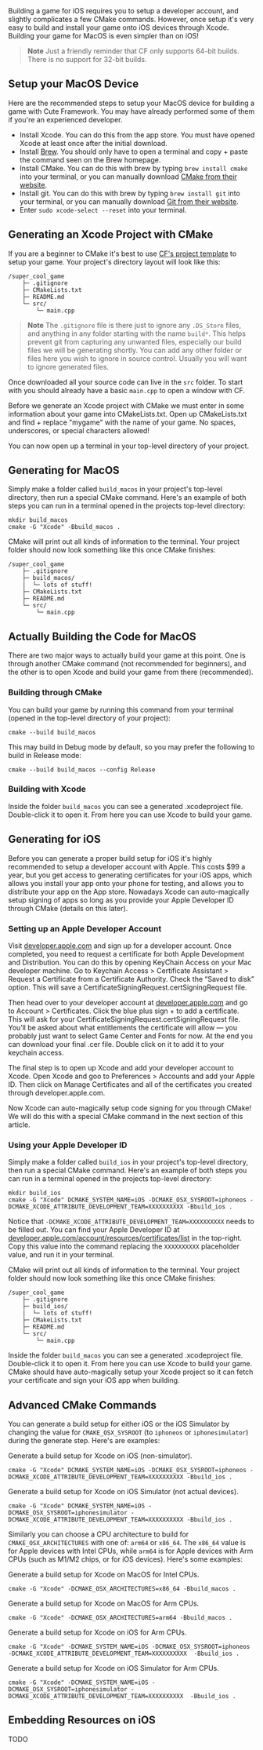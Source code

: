 [](../header.md ':include')

<br>

Building a game for iOS requires you to setup a developer account, and slightly complicates a few CMake commands. However, once setup it's very easy to build and install your game onto iOS devices through Xcode. Building your game for MacOS is even simpler than on iOS!

> **Note** Just a friendly reminder that CF only supports 64-bit builds. There is no support for 32-bit builds.

## Setup your MacOS Device

Here are the recommended steps to setup your MacOS device for building a game with Cute Framework. You may have already performed some of them if you're an experienced developer.

- Install Xcode. You can do this from the app store. You must have opened Xcode at least once after the initial download.
- Install [Brew](https://brew.sh/). You should only have to open a terminal and copy + paste the command seen on the Brew homepage.
- Install CMake. You can do this with brew by typing `brew install cmake` into your terminal, or you can manually download [CMake from their website](https://cmake.org/download/).
- Install git. You can do this with brew by typing `brew install git` into your terminal, or you can manually download [Git from their website](https://git-scm.com/downloads).
- Enter `sudo xcode-select --reset` into your terminal.

## Generating an Xcode Project with CMake

If you are a beginner to CMake it's best to use [CF's project template](https://github.com/RandyGaul/cute_framework_project_template) to setup your game. Your project's directory layout will look like this:

```
/super_cool_game
    ├─ .gitignore
    ├─ CMakeLists.txt
    ├─ README.md
    └─ src/
        └─ main.cpp
```

> **Note** The `.gitignore` file is there just to ignore any `.DS_Store` files, and anything in any folder starting with the name `build*`. This helps prevent git from capturing any unwanted files, especially our build files we will be generating shortly. You can add any other folder or files here you wish to ignore in source control. Usually you will want to ignore generated files.

Once downloaded all your source code can live in the `src` folder. To start with you should already have a basic `main.cpp` to open a window with CF.

Before we generate an Xcode project with CMake we must enter in some information about your game into CMakeLists.txt. Open up CMakeLists.txt and find + replace "mygame" with the name of your game. No spaces, underscores, or special characters allowed!

You can now open up a terminal in your top-level directory of your project.

## Generating for MacOS

Simply make a folder called `build_macos` in your project's top-level directory, then run a special CMake command. Here's an example of both steps you can run in a terminal opened in the projects top-level directory:

```
mkdir build_macos
cmake -G "Xcode" -Bbuild_macos .
```

CMake will print out all kinds of information to the terminal. Your project folder should now look something like this once CMake finishes:

```
/super_cool_game
    ├─ .gitignore
    ├─ build_macos/
    |  └─ lots of stuff!
    ├─ CMakeLists.txt
    ├─ README.md
    └─ src/
        └─ main.cpp
```

## Actually Building the Code for MacOS

There are two major ways to actually build your game at this point. One is through another CMake command (not recommended for beginners), and the other is to open Xcode and build your game from there (recommended).

### Building through CMake

You can build your game by running this command from your terminal (opened in the top-level directory of your project):

```
cmake --build build_macos
```

This may build in Debug mode by default, so you may prefer the following to build in Release mode:

```
cmake --build build_macos --config Release
```

### Building with Xcode

Inside the folder `build_macos` you can see a generated .xcodeproject file. Double-click it to open it. From here you can use Xcode to build your game.

## Generating for iOS

Before you can generate a proper build setup for iOS it's highly recommended to setup a developer account with Apple. This costs $99 a year, but you get access to generating certificates for your iOS apps, which allows you install your app onto your phone for testing, and allows you to distribute your app on the App store. Nowadays Xcode can auto-magically setup signing of apps so long as you provide your Apple Developer ID through CMake (details on this later).

### Setting up an Apple Developer Account

Visit [developer.apple.com](https://developer.apple.com/) and sign up for a developer account. Once completed, you need to request a certificate for both Apple Development and Distribution. You can do this by opening KeyChain Access on your Mac developer machine. Go to Keychain Access > Certificate Assistant > Request a Certificate from a Certificate Authority. Check the “Saved to disk” option. This will save a CertificateSigningRequest.certSigningRequest file.

Then head over to your developer account at [developer.apple.com](https://developer.apple.com/) and go to Account > Certificates. Click the blue plus sign + to add a certificate. This will ask for your CertificateSigningRequest.certSigningRequest file. You’ll be asked about what entitlements the certificate will allow — you probably just want to select Game Center and Fonts for now. At the end you can download your final .cer file. Double click on it to add it to your keychain access.

The final step is to open up Xcode and add your developer account to Xcode. Open Xcode and goo to Preferences > Accounts and add your Apple ID. Then click on Manage Certificates and all of the certificates you created through developer.apple.com.

Now Xcode can auto-magically setup code signing for you through CMake! We will do this with a special CMake command in the next section of this article.

### Using your Apple Developer ID

Simply make a folder called `build_ios` in your project's top-level directory, then run a special CMake command. Here's an example of both steps you can run in a terminal opened in the projects top-level directory:

```
mkdir build_ios
cmake -G "Xcode" DCMAKE_SYSTEM_NAME=iOS -DCMAKE_OSX_SYSROOT=iphoneos -DCMAKE_XCODE_ATTRIBUTE_DEVELOPMENT_TEAM=XXXXXXXXXX -Bbuild_ios .
```

Notice that `-DCMAKE_XCODE_ATTRIBUTE_DEVELOPMENT_TEAM=XXXXXXXXXX` needs to be filled out. You can find your Apple Developer ID at [developer.apple.com/account/resources/certificates/list](https://developer.apple.com/account/resources/certificates/list) in the top-right. Copy this value into the command replacing the `XXXXXXXXXX` placeholder value, and run it in your terminal.

CMake will print out all kinds of information to the terminal. Your project folder should now look something like this once CMake finishes:

```
/super_cool_game
    ├─ .gitignore
    ├─ build_ios/
    |  └─ lots of stuff!
    ├─ CMakeLists.txt
    ├─ README.md
    └─ src/
        └─ main.cpp
```

Inside the folder `build_macos` you can see a generated .xcodeproject file. Double-click it to open it. From here you can use Xcode to build your game. CMake should have auto-magically setup your Xcode project so it can fetch your certificate and sign your iOS app when building.

## Advanced CMake Commands

You can generate a build setup for either iOS or the iOS Simulator by changing the value for `CMAKE_OSX_SYSROOT` (to `iphoneos` or `iphonesimulator`) during the generate step. Here's are examples:

Generate a build setup for Xcode on iOS (non-simulator).

```
cmake -G "Xcode" DCMAKE_SYSTEM_NAME=iOS -DCMAKE_OSX_SYSROOT=iphoneos -DCMAKE_XCODE_ATTRIBUTE_DEVELOPMENT_TEAM=XXXXXXXXXX -Bbuild_ios .
```

Generate a build setup for Xcode on iOS Simulator (not actual devices).

```
cmake -G "Xcode" DCMAKE_SYSTEM_NAME=iOS -DCMAKE_OSX_SYSROOT=iphonesimulator -DCMAKE_XCODE_ATTRIBUTE_DEVELOPMENT_TEAM=XXXXXXXXXX -Bbuild_ios .
```

Similarly you can choose a CPU architecture to build for `CMAKE_OSX_ARCHITECTURES` with one of: `arm64` or `x86_64`. The `x86_64` value is for Apple devices with Intel CPUs, while `arm64` is for Apple devices with Arm CPUs (such as M1/M2 chips, or for iOS devices). Here's some examples:

Generate a build setup for Xcode on MacOS for Intel CPUs.

```
cmake -G "Xcode" -DCMAKE_OSX_ARCHITECTURES=x86_64 -Bbuild_macos .
```

Generate a build setup for Xcode on MacOS for Arm CPUs.

```
cmake -G "Xcode" -DCMAKE_OSX_ARCHITECTURES=arm64 -Bbuild_macos .
```

Generate a build setup for Xcode on iOS for Arm CPUs.

```
cmake -G "Xcode" -DCMAKE_SYSTEM_NAME=iOS -DCMAKE_OSX_SYSROOT=iphoneos -DCMAKE_XCODE_ATTRIBUTE_DEVELOPMENT_TEAM=XXXXXXXXXX  -Bbuild_ios .
```

Generate a build setup for Xcode on iOS Simulator for Arm CPUs.

```
cmake -G "Xcode" -DCMAKE_SYSTEM_NAME=iOS -DCMAKE_OSX_SYSROOT=iphonesimulator -DCMAKE_XCODE_ATTRIBUTE_DEVELOPMENT_TEAM=XXXXXXXXXX  -Bbuild_ios .
```

## Embedding Resources on iOS

TODO
